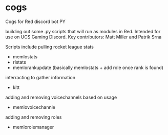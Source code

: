 # cogs
Cogs for Red discord bot PY

building out some .py scripts that will run as modules in Red.  Intended for use on UCS Gaming Discord.  Key contributors: Matt Miller and Patrik Srna

Scripts include pulling rocket league stats
  - memlostats
  - rlstats
  - memlorankupdate (basically memlostats + add role once rank is found)

interracting to gather information
  - kitt

adding and removing voicechannels based on usage
  - memlovoicechannle

adding and removing roles
  - memlorolemanager
